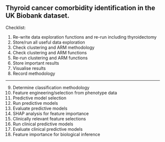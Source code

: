 ## Thyroid cancer comorbidity identification in the UK Biobank dataset.

Checklist:

1. Re-write data exploration functions and re-run including thyroidectomy
2. Store/run all useful data exploration
3. Check clustering and ARM methodology
4. Check clustering and ARM functions
5. Re-run clustering and ARM functions
6. Store important results
7. Visualise results 
8. Record methodology
---
9. Determine classification methodology
10. Feature engineering/selection from phenotype data
11. Predictive model selection
12. Run predictive models
13. Evaluate predictive models 
14. SHAP analysis for feature importance 
15. Clinically relevant feature selections
16. Run clinical predictive models
17. Evaluate clinical predictive models 
18. Feature importance for biological inference 
